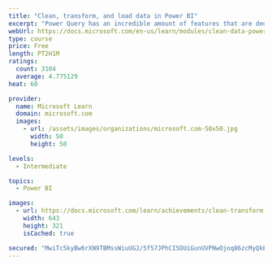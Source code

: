 ```yaml
---
title: "Clean, transform, and load data in Power BI"
excerpt: "Power Query has an incredible amount of features that are dedicated to helping you clean and prepare your data for analysis. You will learn how to simplify a complicated model, change data types, rename objects, and pivot data. You will also learn how to profile columns so that you know which columns have the valuable data that you’re seeking for deeper analytics."
webUrl: https://docs.microsoft.com/en-us/learn/modules/clean-data-power-bi/
type: course
price: Free
length: PT2H1M
ratings:
  count: 3104
  average: 4.775129
heat: 60

provider:
  name: Microsoft Learn
  domain: microsoft.com
  images:
    - url: /assets/images/organizations/microsoft.com-50x50.jpg
      width: 50
      height: 50

levels:
  - Intermediate

topics:
  - Power BI

images:
  - url: https://docs.microsoft.com/learn/achievements/clean-transform-and-load-data-in-power-bi-social.png
    width: 643
    height: 321
    isCached: true

secured: "MwiTc5kyBw6rXN9TBMssWiuUGJ/5f57JPhCI5DUiGunUVPNwOjoq86zcMyQkBtuLqW0iLxj5GdM2Bb3Y8b3hIMZOxN4P6n2k/pJAwcLp6bcmzEzF5gNh8RXvI2cMXW7xsgZvQLL+xMH9ocD0QIoZAYJjfjH8x1I5ejB0NON4mWQ9iM6re4RXWX/THYmrLSYIwjYzGOyN2qPRzh9Vz9DVFdpFghHOt/H22cbZIiy0ygj/F10vLUwvGb5E5z+ErqTkB2V/wYfJ7S8fCvEEdZqYHabpdrRhHC8iYQdaWtPSO5j9fuCWO5JLJ6gRh5FGKvc6cnHOZ2E0mfBnDPkWpaGXgZ3voiIVFGCAzaQLj2k7Ysre+3dh4uwNDRyRlbIclnXh1Jj41G7fB0oMdE3gK+sg1WRlD9Yp6rwgPAzETM49u3w=;uyzUmlTDwZVcSOK/H3aq1A=="
---
```



